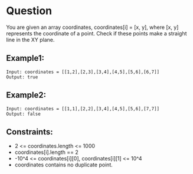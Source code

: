 # Question

You are given an array coordinates, coordinates[i] = [x, y], where [x, y] represents the coordinate of a point. Check if these points make a straight line in the XY plane.

## Example1:
```
Input: coordinates = [[1,2],[2,3],[3,4],[4,5],[5,6],[6,7]]
Output: true
```

## Example2:
```
Input: coordinates = [[1,1],[2,2],[3,4],[4,5],[5,6],[7,7]]
Output: false
```

## Constraints:
- 2 <= coordinates.length <= 1000
- coordinates[i].length == 2
- -10^4 <= coordinates[i][0], coordinates[i][1] <= 10^4
- coordinates contains no duplicate point.